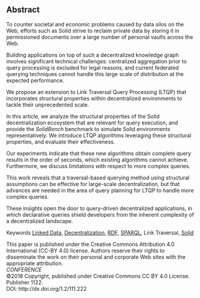 ## Abstract
<!-- Context      -->
To counter societal and economic problems caused by data silos on the Web,
efforts such as Solid strive to reclaim private data by storing it in permissioned documents over a large number of personal vaults across the Web.
<!-- Need         -->
Building applications on top of such a decentralized knowledge graph
involves significant technical challenges:
centralized aggregation prior to query processing is excluded for legal reasons,
and current federated querying techniques cannot handle this large scale of distribution
at the expected performance.
<!-- Task         -->
We propose an extension to Link Traversal Query Processing (LTQP)
that incorporates structural properties within decentralized environments
to tackle their unprecedented scale.
<!-- Object       -->
In this article,
we analyze the structural properties of the Solid decentralization ecosystem that are relevant for query execution,
and provide the _SolidBench_ benchmark to simulate Solid environments representatively.
We introduce LTQP algorithms leveraging these structural properties,
and evaluate their effectiveness.
<!-- Findings     -->
Our experiments indicate that these new algorithms obtain complete query results in the order of seconds,
which existing algorithms cannot achieve.
Furthermore, we discuss limitations with respect to more complex queries.
<!-- Conclusion   -->
This work reveals that a traversal-based querying method using structural assumptions can be effective for large-scale decentralization,
but that advances are needed in the area of query planning for LTQP to handle more complex queries.
<!-- Perspectives -->
These insights open the door to query-driven decentralized applications,
in which declarative queries shield developers from the inherent complexity of a decentralized landscape.


<span id="keywords" rel="schema:about"><span class="title">Keywords</span>
<a href="https://en.wikipedia.org/wiki/Linked_Data" resource="http://dbpedia.org/resource/Linked_Data">Linked Data</a>,
<a href="https://en.wikipedia.org/wiki/Decentralization" resource="http://dbpedia.org/resource/Decentralization">Decentralization</a>,
<a href="https://en.wikipedia.org/wiki/Resource_Description_Framework" resource="http://dbpedia.org/resource/Resource_Description_Framework">RDF</a>,
<a href="https://en.wikipedia.org/wiki/SPARQL" resource="http://dbpedia.org/resource/SPARQL">SPARQL</a>,
Link Traversal,
<a href="https://solidproject.org/" resource="https://solidproject.org/">Solid</a>
</span>

<!--<span class="printonly" id="acmreferenceformat">
<span class="title">ACM Reference Format:</span>
Doe, J. My Awesome Article. In <i>Conference Companion: The Conference Companion, April 23—27, 2018, Lyon, France</i>. Publisher, New York, NY, USA, 4 pages.
<i>http://dx.doi.org/1.2/111.222</i>
</span>-->

<span class="printonly firstpagefooter">
<span class="footnotecopyright">
This paper is published under the Creative Commons Attribution 4.0 International (CC-BY 4.0) license.
Authors reserve their rights to disseminate the work on their personal and corporate Web sites with the appropriate attribution.<br />
<span style="font-style:italic">CONFERENCE</span><br />
©2018 Copyright,
published under Creative Commons CC BY 4.0 License.<br />
Publisher 1122.<br />
DOI: http://dx.doi.org/1.2/111.222
</span>
</span>
